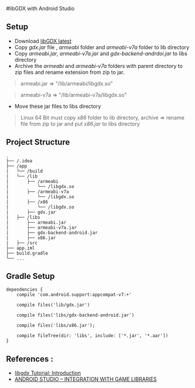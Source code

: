 #libGDX with Android Studio

## Setup

- Download [libGDX latest](http://libgdx.badlogicgames.com/download.html)
- Copy *gdx.jar* file , *armeabi* folder and *armeabi-v7a* folder to lib directory
- Copy *armeabi.jar*, *armeabi-v7a.jar* and *gdx-backend-andrdoi.jar* to libs directory
- Archive the *armeabi* and *armeabi-v7a* folders with parent directory to zip files  and rename extension from zip to jar.

>  armeabi.jar => "/lib/armeabi/libgdx.so"

>  armeabi-v7a => "/lib/armeabi-v7a/libgdx.so"

- Move these jar files to libs directory

> Linux 64 Bit must copy *x86* folder to lib directory, archive => rename file from zip to jar and put *x86.jar* to libs directory

## Project Structure

```
.
├── /.idea
├── /app
|   └── /build
|   └── /lib
|       ├── /armeabi
|           └── /libgdx.so
|       ├── /armeabi-v7a
|           └── /libgdx.so
|       ├── /x86
|           └── /libgdx.so
|       ├── gdx.jar
|   ├── /libs
|       ├── armeabi.jar
|       ├── armeabi-v7a.jar
|       ├── gdx-backend-android.jar
|       ├── x86.jar
|   ├── /src
├── app.iml
├── build.gradle
└── ...
```

## Gradle Setup

```
dependencies {
    compile 'com.android.support:appcompat-v7:+'

    compile files('lib/gdx.jar')

    compile files('libs/gdx-backend-android.jar')

    compile files('libs/x86.jar');

    compile fileTree(dir: 'libs', include: ['*.jar', '*.aar'])
}
```




## References :

- [libgdx Tutorial: Introduction](http://steigert.blogspot.com/2012/02/1-libgdx-tutorial-introduction.html)
- [ANDROID STUDIO – INTEGRATION WITH GAME LIBRARIES](http://bgnstudio.wordpress.com/2013/11/04/android-studio-integration-with-game-libraries-part-ii/)


